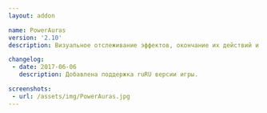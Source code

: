 ```yaml
---
layout: addon

name: PowerAuras
version: '2.10'
description: Визуальное отслеживание эффектов, окончание их действий и т.п.

changelog:
 - date: 2017-06-06
   description: Добавлена поддержка ruRU версии игры.

screenshots:
 - url: /assets/img/PowerAuras.jpg
---
```

